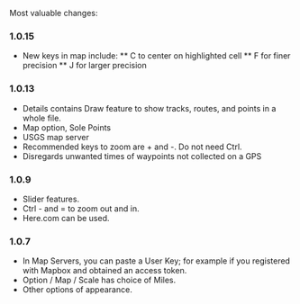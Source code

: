 Most valuable changes:
	
### 1.0.15
	
* New keys in map include:
** C to center on highlighted cell
** F for finer precision
** J for larger precision
	
### 1.0.13

* Details contains Draw feature to show tracks, routes, and points in a whole file. 
* Map option, Sole Points
* USGS map server
* Recommended keys to zoom are + and -.   Do not need Ctrl.
* Disregards unwanted times of waypoints not collected on a GPS

### 1.0.9
* Slider features.
* Ctrl - and = to zoom out and in.
* Here.com can be used.

### 1.0.7
* In Map Servers, you can paste a User Key; for example if you registered with Mapbox and obtained an access token.
* Option / Map / Scale has choice of Miles.
* Other options of appearance.
